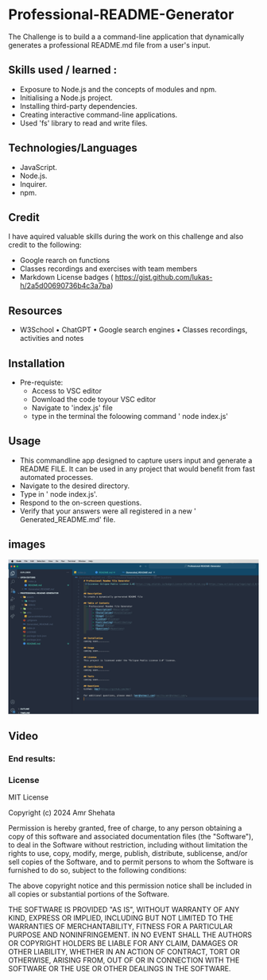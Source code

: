 # Professional-README-Generator

The Challenge is to build a a command-line application that dynamically generates a professional README.md file from a user's input.

## Skills used / learned :
- Exposure to Node.js and the concepts of modules and npm.  
- Initialising a Node.js project.  
- Installing third-party dependencies.  
- Creating interactive command-line applications.  
- Used 'fs' library to read and write files.  

## Technologies/Languages
- JavaScript.  
- Node.js.  
- Inquirer.  
- npm.  

## Credit
 I have aquired valuable skills during the work on this challenge and also credit to the following:  
 - Google rearch on functions
 - Classes recordings and exercises with team members 
 - Markdown License badges ( https://gist.github.com/lukas-h/2a5d00690736b4c3a7ba)  


## Resources
- W3School • ChatGPT • Google search engines • Classes recordings, activities and notes  

## Installation
- Pre-requiste:
    - Access to VSC editor
    - Download the code toyour VSC editor
    - Navigate to 'index.js' file
    - type in the terminal the foloowing command ' node index.js'

## Usage
- This commandline app designed to capture users input and generate a README FILE. It can be used in any project that would benefit from fast automated processes.   
- Navigate to the desired directory.  
- Type in ' node index.js'.  
- Respond to the on-screen questions.  
- Verify that your answers were all registered in a new ' Generated_README.md' file.  

## images
   ![End result1](assets/images/endResult.png)

## Video
   ### End results:


### License

MIT License

Copyright (c) 2024 Amr Shehata

Permission is hereby granted, free of charge, to any person obtaining a copy
of this software and associated documentation files (the "Software"), to deal
in the Software without restriction, including without limitation the rights
to use, copy, modify, merge, publish, distribute, sublicense, and/or sell
copies of the Software, and to permit persons to whom the Software is
furnished to do so, subject to the following conditions:  

The above copyright notice and this permission notice shall be included in all
copies or substantial portions of the Software.  

THE SOFTWARE IS PROVIDED "AS IS", WITHOUT WARRANTY OF ANY KIND, EXPRESS OR
IMPLIED, INCLUDING BUT NOT LIMITED TO THE WARRANTIES OF MERCHANTABILITY,
FITNESS FOR A PARTICULAR PURPOSE AND NONINFRINGEMENT. IN NO EVENT SHALL THE
AUTHORS OR COPYRIGHT HOLDERS BE LIABLE FOR ANY CLAIM, DAMAGES OR OTHER
LIABILITY, WHETHER IN AN ACTION OF CONTRACT, TORT OR OTHERWISE, ARISING FROM,
OUT OF OR IN CONNECTION WITH THE SOFTWARE OR THE USE OR OTHER DEALINGS IN THE
SOFTWARE.  




